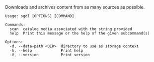 Downloads and archives content from as many sources as possible.


```
Usage: sgdl [OPTIONS] [COMMAND]

Commands:
  scan  catalog media associated with the string provided
  help  Print this message or the help of the given subcommand(s)

Options:
  -d, --data-path <DIR>  directory to use as storage context
  -h, --help             Print help
  -V, --version          Print version
```
